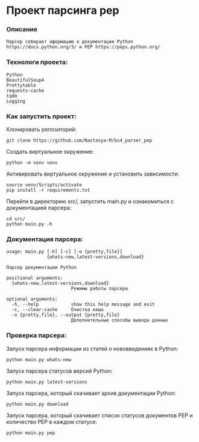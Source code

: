 # Проект парсинга pep
### Описание 
```
Парсер собирает иформацию о документации Python https://docs.python.org/3/ и PEP https://peps.python.org/
```

### Технологи проекта:
```
Python
BeautifulSoup4
Prettytable
requests-cache
tqdm
Logging
```

### Как запустить проект:
Клонировать репозиторий:
```
git clone https://github.com/Nastasya-M/bs4_parser_pep
```
Создать виртуальное окружение:
```
python -m venv venv
```
Активировать виртуальное окружение и установить зависимости:
```
source venv/Scripts/activate
pip install -r requirements.txt
```
Перейти в директорию src/, запустить main.py и ознакомиться с документацией парсера:
```
cd src/
python main.py -h
```
### Документация парсера:
```
usage: main.py [-h] [-c] [-o {pretty,file}]
               {whats-new,latest-versions,download}

Парсер документации Python

positional arguments:
  {whats-new,latest-versions,download}
                        Режимы работы парсера

optional arguments:
  -h, --help            show this help message and exit
  -c, --clear-cache     Очистка кеша
  -o {pretty,file}, --output {pretty,file}
                        Дополнительные способы вывода данных
```

### Проверка парсера:

Запуск парсера информации из статей о нововведениях в Python:
```
python main.py whats-new
```
Запуск парсера статусов версий Python:
```
python main.py latest-versions
```
Запуск парсера, который скачивает архив документации Python:
```
python main.py download
```
Запуск парсера, который скачивает список статусов документов PEP и количество PEP в каждом статусе:
```
python main.py pep
```